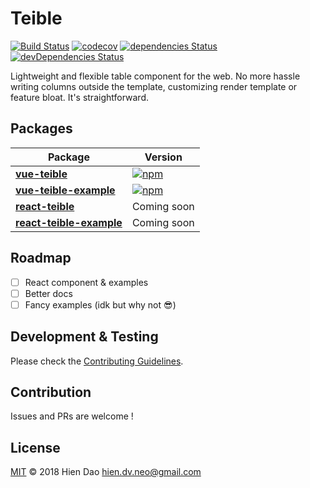 # Teible
[![Build Status](https://travis-ci.org/hiendv/teible.svg?branch=master)](https://travis-ci.org/hiendv/teible) [![codecov](https://codecov.io/gh/hiendv/teible/branch/master/graph/badge.svg)](https://codecov.io/gh/hiendv/teible) [![dependencies Status](https://david-dm.org/hiendv/teible/status.svg)](https://david-dm.org/hiendv/teible) [![devDependencies Status](https://david-dm.org/hiendv/teible/dev-status.svg)](https://david-dm.org/hiendv/teible?type=dev)

Lightweight and flexible table component for the web. No more hassle writing columns outside the template, customizing render template or feature bloat. It's straightforward.

## Packages
| Package | Version |
|--------|-------|
| **[vue-teible](/packages/vue-teible)** | [![npm](https://img.shields.io/npm/v/vue-teible.svg)](https://www.npmjs.com/package/vue-teible) |
| **[vue-teible-example](/packages/vue-teible-example)** | [![npm](https://img.shields.io/npm/v/vue-teible-example.svg)](https://www.npmjs.com/package/vue-teible-example) |
| **[react-teible](#)** | Coming soon |
| **[react-teible-example](#)** | Coming soon |

## Roadmap
- [ ] React component & examples
- [ ] Better docs
- [ ] Fancy examples (idk but why not :sunglasses:)

## Development & Testing
Please check the [Contributing Guidelines](https://github.com/hiendv/teible/blob/master/CONTRIBUTING.md).

## Contribution
Issues and PRs are welcome !

## License
[MIT](./LICENSE) &copy; 2018 Hien Dao <hien.dv.neo@gmail.com>
